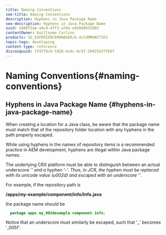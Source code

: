 ```yaml
---
title: Naming Conventions
seo-title: Naming Conventions
description: Hyphens in Java Package Name
seo-description: Hyphens in Java Package Name
uuid: eb08f2ae-a4c4-47f3-a7da-e928d0652003
contentOwner: Guillaume Carlino
products: SG_EXPERIENCEMANAGER/6.4/COMMUNITIES
topic-tags: developing
content-type: reference
discoiquuid: ffd779c0-5d28-4c8c-8c5f-50425b3ff69f
---
```


# Naming Conventions{#naming-conventions}

## Hyphens in Java Package Name {#hyphens-in-java-package-name}

When creating a location for a Java class, be aware that the package name must match that of the repository folder location with any hyphens in the path properly escaped.

While using hyphens in the names of repository items is a recommended practice in AEM development, hyphens are illegal within Java package names.

The underlying CRX platform must be able to distinguish between an actual underscore '_' and a hyphen '-'. Thus, in JCR, the hyphen must be replaced with its unicode value (u002d) and escaped with an underscore '_'.

For example, if the repository path is

**/apps/my-example/component/info/Info.java**

the package name should be

```java
  package apps.my_002dexample.component.info;
```

Notice that an underscore must similarly be escaped, such that '_' becomes '_005f'.
